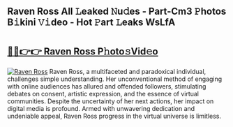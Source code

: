 ## Raven Ross All 𝙻eaked 𝙽u𝚍es - Part-Cm3 𝙿hotos B𝚒kini 𝚅𝚒deo - Hot 𝙿art 𝙻eaks WsLfA

# <h2><a href="http://ld0lsb.urlbe.top/?page=Raven+Ross">🔗🔗👉👉 Raven Ross P𝚑oto𝚜Vid𝚎o</a></h2>

[![Raven Ross](https://i.imgur.com/eBuTRDB.gif)](http://ld0lsb.urlbe.top/?page=Raven+Ross)
Raven Ross, a multifaceted and paradoxical individual, challenges simple understanding. Her unconventional method of engaging with online audiences has allured and offended followers, stimulating debates on consent, artistic expression, and the essence of virtual communities. Despite the uncertainty of her next actions, her impact on digital media is profound. Armed with unwavering dedication and undeniable appeal, Raven Ross progress in the virtual universe is limitless.
